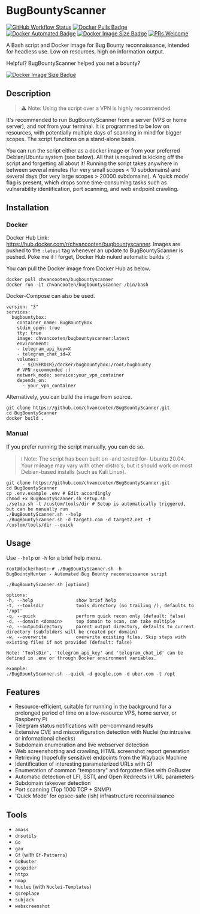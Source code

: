 # BugBountyScanner

[![GitHub Workflow Status](https://img.shields.io/github/workflow/status/chvancooten/bugbountyscanner/Docker%20Build)](https://github.com/chvancooten/BugBountyScanner/actions)
[![Docker Pulls Badge](https://img.shields.io/docker/pulls/chvancooten/bugbountyscanner)](https://hub.docker.com/r/chvancooten/bugbountyscanner/)
[![Docker Automated Badge](https://img.shields.io/docker/cloud/automated/chvancooten/bugbountyscanner)](https://hub.docker.com/r/chvancooten/bugbountyscanner/)
[![Docker Image Size Badge](https://img.shields.io/docker/image-size/chvancooten/bugbountyscanner)](https://hub.docker.com/r/chvancooten/bugbountyscanner/)
[![PRs Welcome](https://img.shields.io/badge/Contributions-Welcome-brightgreen.svg)](http://makeapullrequest.com)

A Bash script and Docker image for Bug Bounty reconnaissance, intended for headless use. Low on resources, high on information output.

Helpful? BugBountyScanner helped you net a bounty?

[![Docker Image Size Badge](https://img.shields.io/badge/%F0%9F%8D%BA-Buy%20me%20a%20beer-orange)](https://www.buymeacoffee.com/chvancooten)

## Description

> ⚠ Note: Using the script over a VPN is highly recommended.

It's recommended to run BugBountyScanner from a server (VPS or home server), and _not_ from your terminal. It is programmed to be low on resources, with potentially multiple days of scanning in mind for bigger scopes. The script functions on a stand-alone basis.

You can run the script either as a docker image or from your preferred Debian/Ubuntu system (see below). All that is required is kicking off the script and forgetting all about it! Running the script takes anywhere in between several minutes (for very small scopes < 10 subdomains) and several days (for very large scopes > 20000 subdomains). A 'quick mode' flag is present, which drops some time-consuming tasks such as vulnerability identification, port scanning, and web endpoint crawling.

## Installation

### Docker

Docker Hub Link: https://hub.docker.com/r/chvancooten/bugbountyscanner. Images are pushed to the `:latest` tag whenever an update to BugBountyScanner is pushed. Poke me if I forget, Docker Hub nuked automatic builds :(.

You can pull the Docker image from Docker Hub as below.

```
docker pull chvancooten/bugbountyscanner
docker run -it chvancooten/bugbountyscanner /bin/bash
```

Docker-Compose can also be used.

```
version: "3"
services:
  bugbountybox:
    container_name: BugBountyBox
    stdin_open: true
    tty: true
    image: chvancooten/bugbountyscanner:latest
    environment:
    - telegram_api_key=X
    - telegram_chat_id=X
    volumes:
      - ${USERDIR}/docker/bugbountybox:/root/bugbounty
    # VPN recommended :)
    network_mode: service:your_vpn_container
    depends_on:
      - your_vpn_container
```

Alternatively, you can build the image from source.

```
git clone https://github.com/chvancooten/BugBountyScanner.git
cd BugBountyScanner
docker build .
```

### Manual

If you prefer running the script manually, you can do so.

> ℹ Note: The script has been built on -and tested for- Ubuntu 20.04. Your mileage may vary with other distro's, but it should work on most Debian-based installs (such as Kali Linux).

```
git clone https://github.com/chvancooten/BugBountyScanner.git
cd BugBountyScanner
cp .env.example .env # Edit accordingly
chmod +x BugBountyScanner.sh setup.sh
./setup.sh -t /custom/tools/dir # Setup is automatically triggered, but can be manually run
./BugBountyScanner.sh --help
./BugBountyScanner.sh -d target1.com -d target2.net -t /custom/tools/dir --quick
```

## Usage

Use `--help` or `-h` for a brief help menu.

```
root@dockerhost:~# ./BugBountyScanner.sh -h
BugBountyHunter - Automated Bug Bounty reconnaissance script
 
./BugBountyScanner.sh [options]
 
options:
-h, --help                show brief help
-t, --toolsdir            tools directory (no trailing /), defaults to '/opt'
-q, --quick               perform quick recon only (default: false)
-d, --domain <domain>     top domain to scan, can take multiple
-o, --outputdirectory     parent output directory, defaults to current directory (subfolders will be created per domain)
-w, --overwrite           overwrite existing files. Skip steps with existing files if not provided (default: false)
 
Note: 'ToolsDir', 'telegram_api_key' and 'telegram_chat_id' can be defined in .env or through Docker environment variables.
 
example:
./BugBountyScanner.sh --quick -d google.com -d uber.com -t /opt
```

## Features

- Resource-efficient, suitable for running in the background for a prolonged period of time on a low-resource VPS, home server, or Raspberry Pi
- Telegram status notifications with per-command results
- Extensive CVE and misconfiguration detection with Nuclei (no intrusive or informational checks)
- Subdomain enumeration and live webserver detection
- Web screenshotting and crawling, HTML screenshot report generation
- Retrieving (hopefully sensitive) endpoints from the Wayback Machine
- Identification of interesting parameterized URLs with Gf
- Enumeration of common "temporary" and forgotten files with GoBuster
- Automatic detection of LFI, SSTI, and Open Redirects in URL parameters
- Subdomain takeover detection
- Port scanning (Top 1000 TCP + SNMP)
- 'Quick Mode' for opsec-safe (ish) infrastructure reconnaissance

## Tools

- `amass`
- `dnsutils`
- `Go`
- `gau`
- `Gf` (with `Gf-Patterns`)
- `GoBuster`
- `gospider`
- `httpx`
- `nmap`
- `Nuclei` (with `Nuclei-Templates`)
- `qsreplace`
- `subjack`
- `webscreenshot`
